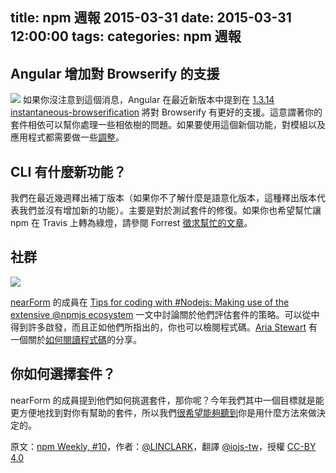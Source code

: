 title: npm 週報 2015-03-31
date: 2015-03-31 12:00:00
tags:
categories: npm 週報
---
## Angular 增加對 Browserify 的支援

![](https://40.media.tumblr.com/356647e1c5f5d0b39e7cc34c345cbd12/tumblr_inline_nm34lv74av1t68bpr_500.png)
如果你沒注意到這個消息，Angular 在最近新版本中提到在 [1.3.14 instantaneous-browserification](https://github.com/angular/angular.js/blob/master/CHANGELOG.md#1314-instantaneous-browserification-2015-02-24) 將對 Browserify 有更好的支援。這意謂著你的套件相依可以幫你處理一些相依樹的問題。如果要使用這個新個功能，對模組以及應用程式都需要做一些[調整](http://blog.npmjs.org/post/114584444410/using-angulars-new-improved-browserify-support)。

## CLI 有什麼新功能？

我們在最近幾週釋出補丁版本（如果你不了解什麼是語意化版本，這種釋出版本代表我們並沒有增加新的功能）。主要是對於測試套件的修復。如果你也希望幫忙讓 npm 在 Travis 上轉為綠燈，請參閱 Forrest [徵求幫忙的文章](https://twitter.com/othiym23/status/579103004797706240)。

## 社群

![](https://40.media.tumblr.com/827f89a5e2dd3c248c0839a19daca871/tumblr_inline_nm35skh1CG1t68bpr_500.png)

[nearForm](http://www.nearform.com/) 的成員在 [Tips for coding with #Nodejs: Making use of the extensive @npmjs ecosystem](http://www.nearform.com/nodecrunch/coding-with-nodejs/) 一文中討論關於他們評估套件的策略。可以從中得到許多啟發，而且正如他們所指出的，你也可以檢閱程式碼。[Aria Stewart](https://twitter.com/aredridel) 有一個關於[如何閱讀程式碼](https://github.com/aredridel/how-to-read-code/blob/master/how-to-read-code.md)的分享。

## 你如何選擇套件？

nearForm 的成員提到他們如何挑選套件，那你呢？今年我們其中一個目標就是能更方便地找到對你有幫助的套件，所以我們[很希望能夠聽到](http://blog.npmjs.org/post/115128654255/how-do-you-choose-packages)你是用什麼方法來做決定的。

原文：[npm Weekly, #10](http://blog.npmjs.org/post/115129655415/npm-weekly-10)，作者：[@LINCLARK](http://linclark.tumblr.com/)，翻譯 [@iojs-tw](https://github.com/iojs/iojs-tw)，授權 [CC-BY 4.0](https://creativecommons.org/licenses/by/4.0/deed.zh_TW)